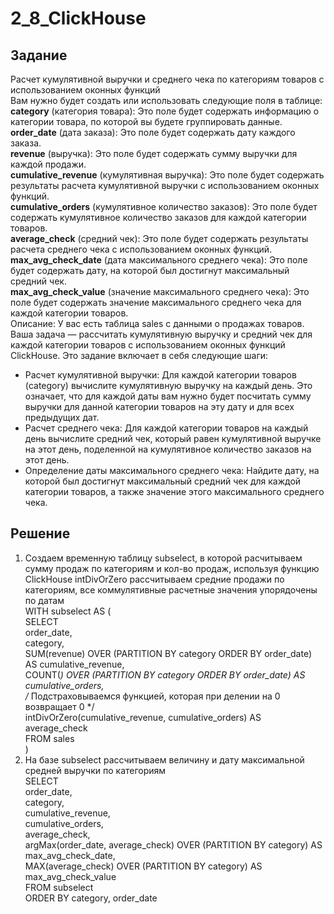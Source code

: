 # 2_8_ClickHouse
## Задание
Расчет кумулятивной выручки и среднего чека по категориям товаров с использованием оконных функций  
Вам нужно будет создать или использовать следующие поля в таблице:  
__category__ (категория товара): Это поле будет содержать информацию о категории товара, по которой вы будете группировать данные.  
__order_date__ (дата заказа): Это поле будет содержать дату каждого заказа.  
__revenue__ (выручка): Это поле будет содержать сумму выручки для каждой продажи.  
__cumulative_revenue__ (кумулятивная выручка): Это поле будет содержать результаты расчета кумулятивной выручки с использованием оконных функций.  
__cumulative_orders__ (кумулятивное количество заказов): Это поле будет содержать кумулятивное количество заказов для каждой категории товаров.  
__average_check__ (средний чек): Это поле будет содержать результаты расчета среднего чека с использованием оконных функций.  
__max_avg_check_date__ (дата максимального среднего чека): Это поле будет содержать дату, на которой был достигнут максимальный средний чек.  
__max_avg_check_value__ (значение максимального среднего чека): Это поле будет содержать значение максимального среднего чека для каждой категории товаров.  
Описание:
У вас есть таблица sales с данными о продажах товаров. Ваша задача — рассчитать кумулятивную выручку и средний чек для каждой категории товаров с использованием оконных функций ClickHouse. Это задание включает в себя следующие шаги:
- Расчет кумулятивной выручки:
Для каждой категории товаров (category) вычислите кумулятивную выручку на каждый день. Это означает, что для каждой даты вам нужно будет посчитать сумму выручки для данной категории товаров на эту дату и для всех предыдущих дат.
- Расчет среднего чека:
Для каждой категории товаров на каждый день вычислите средний чек, который равен кумулятивной выручке на этот день, поделенной на кумулятивное количество заказов на этот день.
- Определение даты максимального среднего чека:
Найдите дату, на которой был достигнут максимальный средний чек для каждой категории товаров, а также значение этого максимального среднего чека.

## Решение
1. Создаем временную таблицу subselect, в которой расчитываем сумму продаж по категориям и кол-во продаж,
   используя функцию ClickHouse intDivOrZero рассчитываем средние продажи по категориям,
   все коммулятивные расчетные значения упорядочены по датам  
WITH subselect AS (  
  SELECT  
    order_date,  
    category,  
    SUM(revenue) OVER (PARTITION BY category ORDER BY order_date) AS cumulative_revenue,  
    COUNT(*) OVER (PARTITION BY category ORDER BY order_date) AS cumulative_orders,  
    /* Подстраховываемся функцией, которая при делении на 0 возвращает 0 */  
    intDivOrZero(cumulative_revenue, cumulative_orders) AS average_check   
  FROM sales  
)  
2. На базе subselect рассчитываем величину и дату максимальной средней выручки по категориям  
SELECT  
    order_date,  
    category,  
    cumulative_revenue,  
    cumulative_orders,  
    average_check,  
    argMax(order_date, average_check) OVER (PARTITION BY category) AS max_avg_check_date,  
    MAX(average_check) OVER (PARTITION BY category) AS max_avg_check_value                   
FROM subselect  
ORDER BY category, order_date
